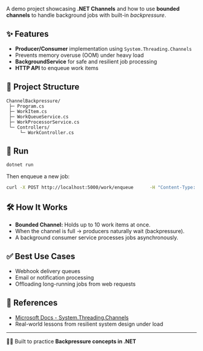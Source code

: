 
A demo project showcasing **.NET Channels** and how to use **bounded channels** to handle background jobs with built-in *backpressure*.  

## ✨ Features
- **Producer/Consumer** implementation using `System.Threading.Channels`  
- Prevents memory overuse (OOM) under heavy load  
- **BackgroundService** for safe and resilient job processing  
- **HTTP API** to enqueue work items  

## 📂 Project Structure
```
ChannelBackpressure/
 ├─ Program.cs
 ├─ WorkItem.cs
 ├─ WorkQueueService.cs
 ├─ WorkProcessorService.cs
 └─ Controllers/
     └─ WorkController.cs
```

## 🚀 Run
```bash
dotnet run
```

Then enqueue a new job:  
```bash
curl -X POST http://localhost:5000/work/enqueue      -H "Content-Type: application/json"      -d "\"Hello Channel!\""
```

## 🛠 How It Works
- **Bounded Channel:** Holds up to 10 work items at once.  
- When the channel is full → producers naturally wait (backpressure).  
- A background consumer service processes jobs asynchronously.  

## ✅ Best Use Cases
- Webhook delivery queues  
- Email or notification processing  
- Offloading long-running jobs from web requests  

## 📖 References
- [Microsoft Docs - System.Threading.Channels](https://learn.microsoft.com/dotnet/api/system.threading.channels)  
- Real-world lessons from resilient system design under load  

---

👨‍💻 Built to practice **Backpressure concepts in .NET**  
